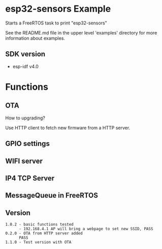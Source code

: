 # esp32-sensors Example
Starts a FreeRTOS task to print "esp32-sensors"

See the README.md file in the upper level 'examples' directory for more information about examples.


## SDK version
- esp-idf  v4.0


# Functions
## OTA
How to upgrading?

Use HTTP client to fetch new firmware from a HTTP server.

## GPIO settings


## WIFI server

## IP4 TCP Server

## MessageQueue in FreeRTOS

## Version

```
1.0.2 - basic functions tested
      - 192.168.4.1 AP will bring a webpage to set new SSID, PASS
0.2.0 - OTA from HTTP server added
      PASS
1.1.0 - Test version with OTA 
```


